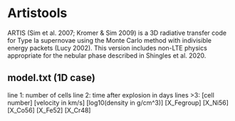 # Artistools

ARTIS (Sim et al. 2007; Kromer & Sim 2009) is a 3D radiative transfer code for Type Ia supernovae using the Monte Carlo method with indivisible energy packets (Lucy 2002). This version includes non-LTE physics appropriate for the nebular phase described in Shingles et al. 2020.

## model.txt (1D case)
line 1: number of cells
line 2: time after explosion in days
lines >3: [cell number]   [velocity in km/s]  [log10(density in g/cm^3)]  [X_Fegroup]  [X_Ni56]  [X_Co56]  [X_Fe52]  [X_Cr48]
